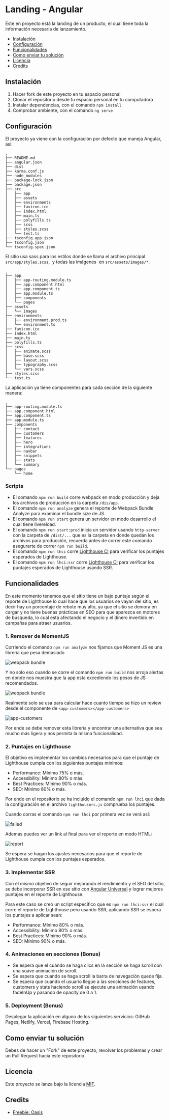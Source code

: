 # Landing - Angular

Este en proyecto está la landing de un producto, el cual tiene toda la información necesaria de lanzamiento.

- [Instalación](#instalación)
- [Configuración](#configuración)
- [Funcionalidades](#funcionalidades)
- [Como enviar tu solución](#como-enviar-tu-solución)
- [Licencia](#licencia)
- [Credits](#credits)

## Instalación

1. Hacer fork de este proyecto en tu espacio personal
1. Clonar el repositorio desde tu espacio personal en tu computadora
1. Instalar dependencias, con el comando `npm install`
1. Comprobar ambiente, con el comando `ng serve`

## Configuración

El proyecto ya viene con la configuración por defecto que maneja Angular, así:

```
.
├── README.md
├── angular.json
├── dist
├── karma.conf.js
├── node_modules
├── package-lock.json
├── package.json
├── src
│   ├── app
│   ├── assets
│   ├── environments
│   ├── favicon.ico
│   ├── index.html
│   ├── main.ts
│   ├── polyfills.ts
│   ├── scss
│   ├── styles.scss
│   └── test.ts
├── tsconfig.app.json
├── tsconfig.json
└── tsconfig.spec.json
```

El sitio  usa sass para los estilos donde se llama el archivo principal `src/app/styles.scss`,  y todas las imágenes  en `src/assets/images/*`.

```
.
├── app
│   ├── app-routing.module.ts
│   ├── app.component.html
│   ├── app.component.ts
│   ├── app.module.ts
│   ├── components
│   └── pages
├── assets
│   └── images
├── environments
│   ├── environment.prod.ts
│   └── environment.ts
├── favicon.ico
├── index.html
├── main.ts
├── polyfills.ts
├── scss
│   ├── animate.scss
│   ├── base.scss
│   ├── layout.scss
│   ├── typography.scss
│   └── vars.scss
├── styles.scss
└── test.ts
```

La aplicación ya tiene componentes para cada sección de la siguiente manera:

```
.
├── app-routing.module.ts
├── app.component.html
├── app.component.ts
├── app.module.ts
├── components
│   ├── contact
│   ├── customers
│   ├── features
│   ├── hero
│   ├── integrations
│   ├── navbar
│   ├── snippets
│   ├── stats
│   └── summary
└── pages
    └── home
```

### Scripts

- El comando `npm run build` corre webpack en modo producción y deja los archivos de producción en la carpeta `/dis/app`.
- El comando `npm run analyze` genera el reporte de Webpack Bundle Analyze para examinar el bundle size de JS.
- El comando `npm run start` genera un servidor en modo desarrollo el cual tiene livereload.
- El comando `npm run start:prod` inicia un servidor usando `http-server` con la carpeta de `/dist/...` que es la carpeta en donde quedan los archivos para producción, recuerda antes de correr este comando asegurarte de correr `npm run build`.
- El comando `npm run lhci` corre [Lighthouse CI](https://github.com/GoogleChrome/lighthouse-ci) para verificar los puntajes esperados de Lighthouse.
- El comando `npm run lhci:ssr` corre [Lighthouse CI](https://github.com/GoogleChrome/lighthouse-ci) para verificar los puntajes esperados de Lighthouse usando SSR.

## Funcionalidades

En este momento tenemos que el sitio tiene un bajo puntaje según el reporte de Lighthouse lo cual hace que los usuarios se vayan del sitio, es decir hay un porcentaje de rebote muy alto, ya que el sitio se demora en cargar y no tiene buenas prácticas en SEO para que aparezca en motores de búsqueda, lo cual está afectando el negocio y el dinero invertido en campañas para atraer usuarios.

### 1. Remover de MomentJS

Corriendo el comando `npm run analyze` nos fijamos que Moment JS es una librería que pesa demasiado

![webpack bundle](https://i.imgur.com/yBKn7c7.png)

Y no solo eso cuando se corre el comando `npm run build` nos arroja alertas en donde nos muestra que la app esta excediendo los pesos de JS recomendados.

![webpack bundle](https://i.imgur.com/a5vCILu.png)

Realmente solo se usa para calcular hace cuanto tiempo se hizo un review desde el componente de `<app-customers></app-customers>`

![app-customers](https://i.imgur.com/e69TXpp.png)

Por ende se debe remover esta librería y encontrar una alternativa que sea mucho más ligera y nos permita la misma funcionalidad.

### 2. Puntajes en Lighthouse

El objetivo es implementar los cambios necesarios para que el puntaje de Lighthouse cumpla con los siguientes puntajes minimos:

- Performance: Mínimo 75% o más.
- Accessibility: Mínimo 80% o más.
- Best Practices: Mínimo 90% o más.
- SEO: Mínimo 80% o más.

Por ende en el repositorio se ha incluido el comando `npm run lhci` que dada la configuración en el archivo `lighthouserc.js` comprueba los puntajes.

Cuando corras el comando `npm run lhci` por primera vez se verá así:

![failed](https://i.imgur.com/VE4xYG3.png)

Además puedes ver un link al final para ver el reporte en modo HTML:

![report](https://i.imgur.com/ZIuV78Z.png)

Se espera se hagan los ajustes necesarios para que el reporte de Lighthouse cumpla con los puntajes esperados.

### 3. Implementar SSR

Con el mismo objetivo de seguir mejorando el rendimiento y el SEO del sitio, se debe incorporar SSR en ese sitio con [Angular Universal](https://angular.io/guide/universal)  y lograr mejores puntajes en el reporte de Lighthouse.

Para este caso se creó un script específico que es `npm run lhci:ssr` el cual corre el reporte de Lighthouse pero usando SSR, aplicando SSR se espera los puntajes a aplicar sean:

- Performance: Mínimo 80% o más.
- Accessibility: Mínimo 80% o más.
- Best Practices: Mínimo 90% o más.
- SEO: Mínimo 90% o más.


### 4. Animaciones en secciones (Bonus)

- Se espera que el cuándo se haga clics en la sección se haga scroll con una suave animación de scroll.
- Se espera que cuando se haga scroll la barra de navegación quede fija.
- Se espera que cuando el usuario llegue a las secciones de features, customers y stats haciendo scroll se ejecute una animación usando fadeInUp y pasando de opacity de 0 a 1.

### 5. Deployment (Bonus)

Desplegar la aplicación en alguno de los siguientes servicios: GitHub Pages, Netlify, Vercel, Firebase Hosting.


## Como enviar tu solución

Debes de hacer un "Fork" de este proyecto, revolver los problemas y crear un Pull Request hacia este repositorio.

## Licencia

Este proyecto se lanza bajo la licencia [MIT](https://opensource.org/licenses/MIT).

## Credits

- [Freebie: Oasis](https://tympanus.net/codrops/2018/04/20/freebie-oasis-jekyll-website-template/)
